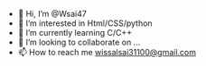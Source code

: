 - 👋 Hi, I’m @Wsai47
- 👀 I’m interested in Html/CSS/python
- 🌱 I’m currently learning C/C++
- 💞️ I’m looking to collaborate on ...
- 📫 How to reach me wissalsai31100@gmail.com

<!---
Wsai47/Wsai47 is a ✨ special ✨ repository because its `README.md` (this file) appears on your GitHub profile.
You can click the Preview link to take a look at your changes.
--->
